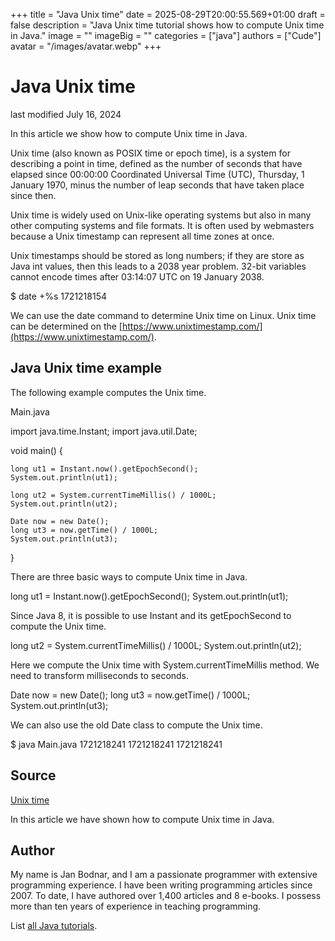 +++
title = "Java Unix time"
date = 2025-08-29T20:00:55.569+01:00
draft = false
description = "Java Unix time tutorial shows how to compute Unix time in Java."
image = ""
imageBig = ""
categories = ["java"]
authors = ["Cude"]
avatar = "/images/avatar.webp"
+++

# Java Unix time

last modified July 16, 2024

 

In this article we show how to compute Unix time in Java. 

Unix time (also known as POSIX time or epoch time), is a system for
describing a point in time, defined as the number of seconds that have elapsed
since 00:00:00 Coordinated Universal Time (UTC), Thursday, 1 January 1970, minus
the number of leap seconds that have taken place since then. 

Unix time is widely used on Unix-like operating systems but also in many other
computing systems and file formats. It is often used by webmasters because a
Unix timestamp can represent all time zones at once. 

Unix timestamps should be stored as long numbers; if they are store
as Java int values, then this leads to a 2038 year problem. 32-bit
variables cannot encode times after 03:14:07 UTC on 19 January 2038.

$ date +%s
1721218154

We can use the date command to determine Unix time on Linux. 
Unix time can be determined on the [https://www.unixtimestamp.com/](https://www.unixtimestamp.com/).

## Java Unix time example

The following example computes the Unix time. 

Main.java
  

import java.time.Instant;
import java.util.Date;

void main() {

    long ut1 = Instant.now().getEpochSecond();
    System.out.println(ut1);

    long ut2 = System.currentTimeMillis() / 1000L;
    System.out.println(ut2);

    Date now = new Date();
    long ut3 = now.getTime() / 1000L;
    System.out.println(ut3);
}

There are three basic ways to compute Unix time in Java. 

long ut1 = Instant.now().getEpochSecond();
System.out.println(ut1);

Since Java 8, it is possible to use Instant and its 
getEpochSecond to compute the Unix time.

long ut2 = System.currentTimeMillis() / 1000L;
System.out.println(ut2);

Here we compute the Unix time with System.currentTimeMillis method.
We need to transform milliseconds to seconds. 

Date now = new Date();
long ut3 = now.getTime() / 1000L;
System.out.println(ut3);

We can also use the old Date class to compute the Unix time. 

$ java Main.java
1721218241
1721218241
1721218241

## Source

[Unix time](https://en.wikipedia.org/wiki/Unix_time)

In this article we have shown how to compute Unix time in Java.

## Author

My name is Jan Bodnar, and I am a passionate programmer with extensive
programming experience. I have been writing programming articles since 2007.
To date, I have authored over 1,400 articles and 8 e-books. I possess more
than ten years of experience in teaching programming.

List [all Java tutorials](/java/).